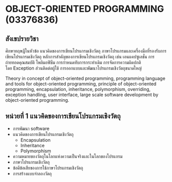 # OBJECT-ORIENTED PROGRAMMING  (03376836)


## สังเขปรายวิชา

ศึกษาทฤษฎีในหัวข้อ แนวคิดของการเขียนโปรแกรมเชิงวัตถุ ภาษาโปรแกรมและเครื่องมือที่รองรับการเขียนโปรแกรมเชิงวัตถุ หลักการสำคัญของการเขียนโปรแกรมเชิงวัตถุ เช่น เอนแคปซูเลชั่น การถ่ายทอดคุณสมบัติ โพลิมอฟิซึม การกำหนดทับการกระทำเดิม การจัดการความผิดปกติโดย Exception ส่วนติดต่อผู้ใช้ การออกแบบและพัฒนาโปรแกรมเชิงวัตถุขนาดใหญ่

Theory in concept of object-oriented programming, programming language and tools for object-oriented programming, principle of object-oriented programming, encapsulation, inheritance, polymorphism, overriding, exception handling, user interface, large scale software development by object-oriented programming.


## หน่วยที่ 1 แนวคิดของการเขียนโปรแกรมเชิงวัตถุ


- การพัฒนา software
- แนวคิดของการเขียนโปรแกรมเชิงวัตถุ
  * Encapsulation
  * Inheritance
  * Polymorphism
- ความหมายของวัตถุในโลกแห่งความเป็นจริงและในโลกของโปรแกรม
- ภาษาโปรแกรมเชิงวัตถุ
- ข้อดีข้อเสียของการใช้ภาษาโปรแกรมเชิงวัตถุ
- การสร้างแบบจำลองวัตถุ

